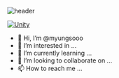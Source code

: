 ![header](https://capsule-render.vercel.app/api?type=waving&color=auto&height=300&section=header&text=myungsooo&fontSize=90)


[![Unity](https://img.shields.io/badge/Unity-FFFFFF?style=flat-square&logo=Unity&logoColor=black)](github.com/myungsooo/#)







- 👋 Hi, I’m @myungsooo
- 👀 I’m interested in ...
- 🌱 I’m currently learning ...
- 💞️ I’m looking to collaborate on ...
- 📫 How to reach me ...



<!---
myungsooo/myungsooo is a ✨ special ✨ repository because its `README.md` (this file) appears on your GitHub profile.
You can click the Preview link to take a look at your changes.
--->
